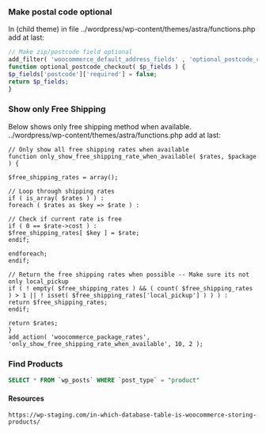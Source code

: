 ### Make postal code optional
In (child theme) in file ../wordpress/wp-content/themes/astra/functions.php add at last:
```php
// Make zip/postcode field optional
add_filter( 'woocommerce_default_address_fields' , 'optional_postcode_checkout' );
function optional_postcode_checkout( $p_fields ) {
$p_fields['postcode']['required'] = false;
return $p_fields;
}
```

### Show only Free Shipping 
Below shows only free shipping method when available.<br/>
../wordpress/wp-content/themes/astra/functions.php add at last:
```
// Only show all free shipping rates when available
function only_show_free_shipping_rate_when_available( $rates, $package ) {

$free_shipping_rates = array();

// Loop through shipping rates
if ( is_array( $rates ) ) :
foreach ( $rates as $key => $rate ) :

// Check if current rate is free
if ( 0 == $rate->cost ) :
$free_shipping_rates[ $key ] = $rate;
endif;

endforeach;
endif;

// Return the free shipping rates when possible -- Make sure its not only local_pickup
if ( ! empty( $free_shipping_rates ) && ( count( $free_shipping_rates ) > 1 || ! isset( $free_shipping_rates['local_pickup'] ) ) ) :
return $free_shipping_rates;
endif;

return $rates;
}
add_action( 'woocommerce_package_rates', 'only_show_free_shipping_rate_when_available', 10, 2 );
```


### Find Products
```sql
SELECT * FROM `wp_posts` WHERE `post_type` = "product"
```
#### Resources
```
https://wp-staging.com/in-which-database-table-is-woocommerce-storing-products/
```
